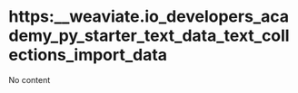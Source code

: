 # https:\_\_weaviate.io_developers_academy_py_starter_text_data_text_collections_import_data

No content
